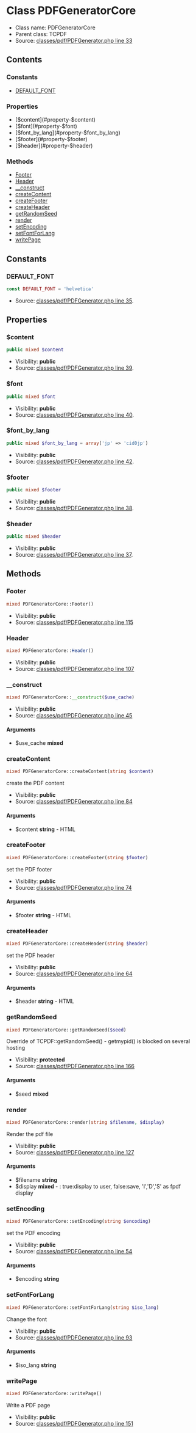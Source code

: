Class PDFGeneratorCore
=====================





* Class name: PDFGeneratorCore
* Parent class: TCPDF
* Source: [classes/pdf/PDFGenerator.php line 33](https://github.com/PrestaShop/PrestaShop/blob/1.5.3.1/classes/pdf/PDFGenerator.php#L33)


Contents
--------

### Constants

* [DEFAULT_FONT](#constant-DEFAULT_FONT)

### Properties

* [$content](#property-$content)
* [$font](#property-$font)
* [$font_by_lang](#property-$font_by_lang)
* [$footer](#property-$footer)
* [$header](#property-$header)

### Methods

* [Footer](#method-Footer)
* [Header](#method-Header)
* [__construct](#method-__construct)
* [createContent](#method-createContent)
* [createFooter](#method-createFooter)
* [createHeader](#method-createHeader)
* [getRandomSeed](#method-getRandomSeed)
* [render](#method-render)
* [setEncoding](#method-setEncoding)
* [setFontForLang](#method-setFontForLang)
* [writePage](#method-writePage)


Constants
----------


### <a name="constant-DEFAULT_FONT"></a>DEFAULT_FONT

```php
const DEFAULT_FONT = 'helvetica'
```





* Source: [classes/pdf/PDFGenerator.php line 35](https://github.com/PrestaShop/PrestaShop/blob/1.5.3.1/classes/pdf/PDFGenerator.php#L35).


Properties
----------


### <a name="property-$content"></a>$content

```php
public mixed $content
```





* Visibility: **public**
* Source: [classes/pdf/PDFGenerator.php line 39](https://github.com/PrestaShop/PrestaShop/blob/1.5.3.1/classes/pdf/PDFGenerator.php#L39).


### <a name="property-$font"></a>$font

```php
public mixed $font
```





* Visibility: **public**
* Source: [classes/pdf/PDFGenerator.php line 40](https://github.com/PrestaShop/PrestaShop/blob/1.5.3.1/classes/pdf/PDFGenerator.php#L40).


### <a name="property-$font_by_lang"></a>$font_by_lang

```php
public mixed $font_by_lang = array('jp' => 'cid0jp')
```





* Visibility: **public**
* Source: [classes/pdf/PDFGenerator.php line 42](https://github.com/PrestaShop/PrestaShop/blob/1.5.3.1/classes/pdf/PDFGenerator.php#L42).


### <a name="property-$footer"></a>$footer

```php
public mixed $footer
```





* Visibility: **public**
* Source: [classes/pdf/PDFGenerator.php line 38](https://github.com/PrestaShop/PrestaShop/blob/1.5.3.1/classes/pdf/PDFGenerator.php#L38).


### <a name="property-$header"></a>$header

```php
public mixed $header
```





* Visibility: **public**
* Source: [classes/pdf/PDFGenerator.php line 37](https://github.com/PrestaShop/PrestaShop/blob/1.5.3.1/classes/pdf/PDFGenerator.php#L37).


Methods
-------


### <a name="method-Footer"></a>Footer

```php
mixed PDFGeneratorCore::Footer()
```





* Visibility: **public**
* Source: [classes/pdf/PDFGenerator.php line 115](https://github.com/PrestaShop/PrestaShop/blob/1.5.3.1/classes/pdf/PDFGenerator.php#L115)




### <a name="method-Header"></a>Header

```php
mixed PDFGeneratorCore::Header()
```





* Visibility: **public**
* Source: [classes/pdf/PDFGenerator.php line 107](https://github.com/PrestaShop/PrestaShop/blob/1.5.3.1/classes/pdf/PDFGenerator.php#L107)




### <a name="method-__construct"></a>__construct

```php
mixed PDFGeneratorCore::__construct($use_cache)
```





* Visibility: **public**
* Source: [classes/pdf/PDFGenerator.php line 45](https://github.com/PrestaShop/PrestaShop/blob/1.5.3.1/classes/pdf/PDFGenerator.php#L45)


#### Arguments
* $use_cache **mixed**



### <a name="method-createContent"></a>createContent

```php
mixed PDFGeneratorCore::createContent(string $content)
```

create the PDF content



* Visibility: **public**
* Source: [classes/pdf/PDFGenerator.php line 84](https://github.com/PrestaShop/PrestaShop/blob/1.5.3.1/classes/pdf/PDFGenerator.php#L84)


#### Arguments
* $content **string** - HTML



### <a name="method-createFooter"></a>createFooter

```php
mixed PDFGeneratorCore::createFooter(string $footer)
```

set the PDF footer



* Visibility: **public**
* Source: [classes/pdf/PDFGenerator.php line 74](https://github.com/PrestaShop/PrestaShop/blob/1.5.3.1/classes/pdf/PDFGenerator.php#L74)


#### Arguments
* $footer **string** - HTML



### <a name="method-createHeader"></a>createHeader

```php
mixed PDFGeneratorCore::createHeader(string $header)
```

set the PDF header



* Visibility: **public**
* Source: [classes/pdf/PDFGenerator.php line 64](https://github.com/PrestaShop/PrestaShop/blob/1.5.3.1/classes/pdf/PDFGenerator.php#L64)


#### Arguments
* $header **string** - HTML



### <a name="method-getRandomSeed"></a>getRandomSeed

```php
mixed PDFGeneratorCore::getRandomSeed($seed)
```

Override of TCPDF::getRandomSeed() - getmypid() is blocked on several hosting



* Visibility: **protected**
* Source: [classes/pdf/PDFGenerator.php line 166](https://github.com/PrestaShop/PrestaShop/blob/1.5.3.1/classes/pdf/PDFGenerator.php#L166)


#### Arguments
* $seed **mixed**



### <a name="method-render"></a>render

```php
mixed PDFGeneratorCore::render(string $filename, $display)
```

Render the pdf file



* Visibility: **public**
* Source: [classes/pdf/PDFGenerator.php line 127](https://github.com/PrestaShop/PrestaShop/blob/1.5.3.1/classes/pdf/PDFGenerator.php#L127)


#### Arguments
* $filename **string**
* $display **mixed** - :  true:display to user, false:save, &#039;I&#039;,&#039;D&#039;,&#039;S&#039; as fpdf display



### <a name="method-setEncoding"></a>setEncoding

```php
mixed PDFGeneratorCore::setEncoding(string $encoding)
```

set the PDF encoding



* Visibility: **public**
* Source: [classes/pdf/PDFGenerator.php line 54](https://github.com/PrestaShop/PrestaShop/blob/1.5.3.1/classes/pdf/PDFGenerator.php#L54)


#### Arguments
* $encoding **string**



### <a name="method-setFontForLang"></a>setFontForLang

```php
mixed PDFGeneratorCore::setFontForLang(string $iso_lang)
```

Change the font



* Visibility: **public**
* Source: [classes/pdf/PDFGenerator.php line 93](https://github.com/PrestaShop/PrestaShop/blob/1.5.3.1/classes/pdf/PDFGenerator.php#L93)


#### Arguments
* $iso_lang **string**



### <a name="method-writePage"></a>writePage

```php
mixed PDFGeneratorCore::writePage()
```

Write a PDF page



* Visibility: **public**
* Source: [classes/pdf/PDFGenerator.php line 151](https://github.com/PrestaShop/PrestaShop/blob/1.5.3.1/classes/pdf/PDFGenerator.php#L151)



